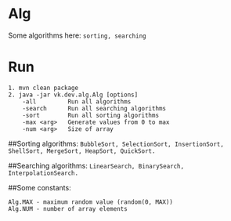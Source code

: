 # Alg
Some algorithms here: 
```sorting, searching```

# Run
```
1. mvn clean package
2. java -jar vk.dev.alg.Alg [options]
    -all         Run all algorithms    
    -search      Run all searching algorithms
    -sort        Run all sorting algorithms
    -max <arg>   Generate values from 0 to max
    -num <arg>   Size of array
```

##Sorting algorithms: 
```BubbleSort, SelectionSort, InsertionSort, ShellSort, MergeSort, HeapSort, QuickSort.```

##Searching algorithms: 
```LinearSearch, BinarySearch, InterpolationSearch.```

##Some constants:
```
Alg.MAX - maximum random value (random(0, MAX))
Alg.NUM - number of array elements
```
